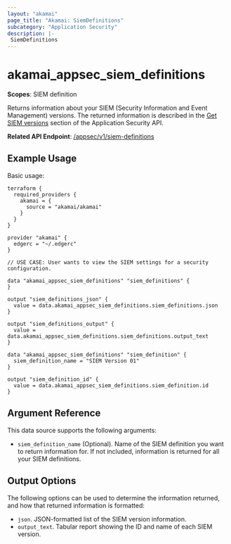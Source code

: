 ```yaml
---
layout: "akamai"
page_title: "Akamai: SiemDefinitions"
subcategory: "Application Security"
description: |-
 SiemDefinitions
---
```


# akamai_appsec_siem_definitions

**Scopes**: SIEM definition

Returns information about your SIEM (Security Information and Event Management) versions. The returned information is described in the [Get SIEM versions](https://techdocs.akamai.com/application-security/reference/get-siem-definitions) section of the Application Security API.

**Related API Endpoint**: [/appsec/v1/siem-definitions](https://techdocs.akamai.com/application-security/reference/get-siem-definitions)

## Example Usage

Basic usage:

```
terraform {
  required_providers {
    akamai = {
      source = "akamai/akamai"
    }
  }
}

provider "akamai" {
  edgerc = "~/.edgerc"
}

// USE CASE: User wants to view the SIEM settings for a security configuration.

data "akamai_appsec_siem_definitions" "siem_definitions" {
}

output "siem_definitions_json" {
  value = data.akamai_appsec_siem_definitions.siem_definitions.json
}

output "siem_definitions_output" {
  value = data.akamai_appsec_siem_definitions.siem_definitions.output_text
}

data "akamai_appsec_siem_definitions" "siem_definition" {
  siem_definition_name = "SIEM Version 01"
}

output "siem_definition_id" {
  value = data.akamai_appsec_siem_definitions.siem_definition.id
}
```

## Argument Reference

This data source supports the following arguments:

- `siem_definition_name` (Optional). Name of the SIEM definition you want to return information for. If not included, information is returned for all your SIEM definitions.

## Output Options

The following options can be used to determine the information returned, and how that returned information is formatted:

- `json`. JSON-formatted list of the SIEM version information.
- `output_text`. Tabular report showing the ID and name of each SIEM version.